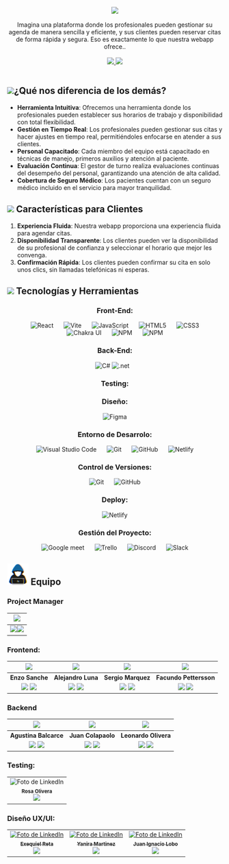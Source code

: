 
  <p align=center>
    <img src="https://s3-alpha-sig.figma.com/img/8048/08f2/d98d9ed131d8c5d9a0f9eda9bba0d196?Expires=1719187200&Key-Pair-Id=APKAQ4GOSFWCVNEHN3O4&Signature=YIgsnMpX7x494wowKHyao0TFYswcBvB4taGLb0RqBamaI-B4U67BIX~gbHS436XyDaDm8dcjlfue5GcUrYbOKu~8g4CWOumsUUu1KeC9XwYexPNkGbaPyQe9u9lK511xZ4xvo0pp2-1Y3qZAo7-C0LVhbAfeO~IAeNDUEa92WGvwIed2N-lhu0Xc7o9IGX6sPSCn09RoiWTt14a5G25jDu7X00pprjxudnpYC~XBIYF54kB8nhKWirk9MLDl5UJoDaGu-1V8fE02-R-rdFe8bjEI3HOuOtu83dqxAEdEgMgKANh-erC28MN~LqTMqJxovaIJ2fP397eiRvWLbbInag__" width='300px'> 
  </p>


<div align=center>Imagina una plataforma donde los profesionales pueden gestionar su agenda de manera sencilla y eficiente, y sus clientes pueden reservar citas de forma rápida y segura. Eso es exactamente lo que nuestra webapp ofrece..</div>

<br>

<div align='center'>
  <a href="https://easy-turnos.vercel.app/" target="_blank">
    <img  src="https://img.shields.io/badge/VER_DEMO-5A4FCF?style=for-the-badge&logo=vercel&logoColor=white"/>
  </a>
  <a href="https://www.figma.com/design/eIF6NEPCR0a9jHh7NsLCJn/Booking-%2F-Turnos-webapp-%2F-NOCOUNTRY?node-id=0-1&t=Ic0IG40FzcPcsLbn-0" target="_blank">
    <img  src="https://img.shields.io/badge/VER_DISE%C3%91O-5A4FCF?style=for-the-badge&logo=figma&logoColor=white"/>
  </a>
</div>

<br>



## <img src="https://media.giphy.com/media/qjqUcgIyRjsl2/giphy.gif" width="50"/><b>¿Qué nos diferencia de los demás?</b>


- **Herramienta Intuitiva**: Ofrecemos una herramienta donde los profesionales pueden establecer sus horarios de trabajo y disponibilidad con total flexibilidad.
- **Gestión en Tiempo Real**: Los profesionales pueden gestionar sus citas y hacer ajustes en tiempo real, permitiéndoles enfocarse en atender a sus clientes.
- **Personal Capacitado**: Cada miembro del equipo está capacitado en técnicas de manejo, primeros auxilios y atención al paciente.
- **Evaluación Continua**: El gestor de turno realiza evaluaciones continuas del desempeño del personal, garantizando una atención de alta calidad.
- **Cobertura de Seguro Médico**: Los pacientes cuentan con un seguro médico incluido en el servicio para mayor tranquilidad.

## <img src="https://media.giphy.com/media/iY8CRBdQXODJSCERIr/giphy.gif" width="50"><b> Características para Clientes</b>

1. **Experiencia Fluida**: Nuestra webapp proporciona una experiencia fluida para agendar citas.
2. **Disponibilidad Transparente**: Los clientes pueden ver la disponibilidad de su profesional de confianza y seleccionar el horario que mejor les convenga.
3. **Confirmación Rápida**: Los clientes pueden confirmar su cita en solo unos clics, sin llamadas telefónicas ni esperas.

## <img src="https://media2.giphy.com/media/QssGEmpkyEOhBCb7e1/giphy.gif?cid=ecf05e47a0n3gi1bfqntqmob8g9aid1oyj2wr3ds3mg700bl&rid=giphy.gif" width ="30"><b> Tecnologías y Herramientas </b>

<h3 align="center"><strong>Front-End:</strong></h3>

<div align="center">
  <img src="https://img.shields.io/badge/react-%2320232a.svg?style=for-the-badge&logo=react&logoColor=%2361DAFB" alt="React" style="margin: 0 10px;">
  <img src="https://img.shields.io/badge/vite-%23646CFF.svg?style=for-the-badge&logo=vite&logoColor=white" alt="Vite" style="margin: 0 10px;">
  <img src="https://img.shields.io/badge/typescript-%23223399.svg?style=for-the-badge&logo=typescript&logoColor=%ff22ff" alt="JavaScript" style="margin: 0 10px;">
  <img src="https://img.shields.io/badge/html5-%23E34F26.svg?style=for-the-badge&logo=html5&logoColor=white" alt="HTML5" style="margin: 0 10px;">
  <img src="https://img.shields.io/badge/css3-%231572B6.svg?style=for-the-badge&logo=css3&logoColor=white" alt="CSS3" style="margin: 0 10px;">
  <img src="https://img.shields.io/badge/material-ui-%234ED1C5.svg?style=for-the-badge&logo=chakraui&logoColor=white" alt="Chakra UI" style="margin: 0 10px;">
  <img src="https://img.shields.io/badge/NPM-%23CB3837.svg?style=for-the-badge&logo=npm&logoColor=white" alt="NPM" style="margin: 0 10px;">
  <img src="https://img.shields.io/badge/formik-%23C22FFf.svg?style=for-the-badge&logo=formik&logoColor=white" alt="NPM" style="margin: 0 10px;">
</div>

<h3 align="center"><strong>Back-End:</strong></h3>



<div align="center">


<img src='https://img.shields.io/badge/C%23-239120?style=for-the-badge&logo=csharp&logoColor=white' alt='C#'>
<img src='https://img.shields.io/badge/.NET-5C2D91?style=for-the-badge&logo=.net&logoColor=white' alt='.net'>
<img src='https://img.shields.io/badge/Entity%20Framework-5C2D91?style=for-the-badge&logo=.net&logoColor=white' alt=''>

<img src='https://img.shields.io/badge/Microsoft%20SQL%20Server-CC2927?style=for-the-badge&logo=microsoft%20sql%20server&logoColor=white' alt=''>
<img src='https://img.shields.io/badge/-Swagger-%23Clojure?style=for-the-badge&logo=swagger&logoColor=white' alt=''>

</div>

<h3 align="center"><strong>Testing:</strong></h3>



<h3 align="center"><strong>Diseño:</strong></h3>

<div align="center">
  <img src="https://img.shields.io/badge/figma-%23F24E1E.svg?style=for-the-badge&logo=figma&logoColor=white" alt="Figma" style="margin: 0 10px;">
</div>

<h3 align="center"><strong>Entorno de Desarrolo:</strong></h3>

<div align="center">
  <img src="https://img.shields.io/badge/Visual%20Studio%20Code-0078d7.svg?style=for-the-badge&logo=visual-studio-code&logoColor=white" alt="Visual Studio Code" style="margin: 0 10px;">
  <img src="https://img.shields.io/badge/git-%23F05033.svg?style=for-the-badge&logo=git&logoColor=white" alt="Git" style="margin: 0 10px;">
  <img src="https://img.shields.io/badge/github-%23121011.svg?style=for-the-badge&logo=github&logoColor=white" alt="GitHub" style="margin: 0 10px;">
  <img src="https://img.shields.io/badge/vercel-%23000000.svg?style=for-the-badge&logo=vercel&logoColor=white" alt="Netlify" style="margin: 0 10px;">
</div>

<h3 align="center"><strong>Control de Versiones:</strong></h3>

<div align="center">
  <img src="https://img.shields.io/badge/git-%23F05033.svg?style=for-the-badge&logo=git&logoColor=white" alt="Git" style="margin: 0 10px;">
  <img src="https://img.shields.io/badge/github-%23121011.svg?style=for-the-badge&logo=github&logoColor=white" alt="GitHub" style="margin: 0 10px;">
</div>

<h3 align="center"><strong>Deploy:</strong></h3>

<div align="center">
  <img src="https://img.shields.io/badge/vercel-%23000000.svg?style=for-the-badge&logo=vercel&logoColor=white" alt="Netlify" style="margin: 0 10px;">
</div>

<h3 align="center"><strong>Gestión del Proyecto:</strong></h3>

<div align="center">
  <img src="https://img.shields.io/badge/Google%20Meet-00897B?style=for-the-badge&logo=google-meet&logoColor=white" alt="Google meet" style="margin: 0 10px;">
  <img src="https://img.shields.io/badge/Trello-%23026AA7.svg?style=for-the-badge&logo=Trello&logoColor=white" alt="Trello" style="margin: 0 10px;">
  <img src="https://img.shields.io/badge/Discord-%235865F2.svg?style=for-the-badge&logo=discord&logoColor=white" alt="Discord" style="margin: 0 10px;">
  <img src="https://img.shields.io/badge/Slack-4A154B?style=for-the-badge&logo=slack&logoColor=white" alt="Slack" style="margin: 0 10px;">
</div>

## <img src = "https://github.com/0xAbdulKhalid/0xAbdulKhalid/raw/main/assets/mdImages/about_me.gif" width = 50px><b> Equipo</b>

### **Project Manager**

<img src="https://avatars.githubusercontent.com/u/78492618?v=4" width=100>  |
:-:|
<a href="https://github.com/luisjavierluna" target='_black'><img src="https://img.shields.io/badge/github-%23121011.svg?&style=for-the-badge&logo=github&logoColor=white"/></a><a href="https://www.linkedin.com/in/luis-javier-luna/"><img src="https://img.shields.io/badge/linkedin%20-%230077B5.svg?&style=for-the-badge&logo=linkedin&logoColor=white"/></a>|

### **Frontend:**


| <img src="https://ca.slack-edge.com/T02KS88FB0E-U06QA6YGW11-a780af28d31e-512" width=80>  | <img src="https://ca.slack-edge.com/T02KS88FB0E-U060HCTGTA9-e901b2129069-512" width=80>| <img src="https://ca.slack-edge.com/T02KS88FB0E-U06QZ4JD42C-7bb6ee7f13f9-512" width=80>| <img src="https://ca.slack-edge.com/T02KS88FB0E-U06QA72073M-1b29a793bd12-512" width=80>  |   
:-:|:-:|:-:|:-:|
| **Enzo Sanche**  | **Alejandro Luna**  | **Sergio Marquez**  | **Facundo Pettersson**  | 
| <a href="https://github.com/SanchezEnzo"><img src="https://img.shields.io/badge/github-%23121011.svg?&style=for-the-badge&logo=github&logoColor=white"/></a> <a href="https://www.linkedin.com/in/sanchezenzo/"><img src="https://img.shields.io/badge/linkedin%20-%230077B5.svg?&style=for-the-badge&logo=linkedin&logoColor=white"/></a>| <a href="https://github.com/AlejandroLunaDev"><img src="https://img.shields.io/badge/github-%23121011.svg?&style=for-the-badge&logo=github&logoColor=white"/></a> <a href="https://www.linkedin.com/in/alejandro-luna-dev/"><img src="https://img.shields.io/badge/linkedin%20-%230077B5.svg?&style=for-the-badge&logo=linkedin&logoColor=white"/></a>| <a href="https://github.com/TechSergio"><img src="https://img.shields.io/badge/github-%23121011.svg?&style=for-the-badge&logo=github&logoColor=white"/></a> <a href="https://www.linkedin.com/in/techsergio/"><img src="https://img.shields.io/badge/linkedin%20-%230077B5.svg?&style=for-the-badge&logo=linkedin&logoColor=white"/></a>| <a href="https://github.com/Visual2024"><img src="https://img.shields.io/badge/github-%23121011.svg?&style=for-the-badge&logo=github&logoColor=white"/></a> <a href="https://www.linkedin.com/in/facundo-pettersson-ba219b22a/"><img src="https://img.shields.io/badge/linkedin%20-%230077B5.svg?&style=for-the-badge&logo=linkedin&logoColor=white"/></a> |


### **Backend**


| <img src="https://ca.slack-edge.com/T02KS88FB0E-U06FUM2TRC4-aaa3f81bd6e2-512" width=80>| <img src="https://ca.slack-edge.com/T02KS88FB0E-U06QCQDBV9S-c213e7d85af4-512" width=80>| <img src="https://media.licdn.com/dms/image/D4D03AQHxbbebPHFw6A/profile-displayphoto-shrink_800_800/0/1669990651425?e=1723680000&v=beta&t=pRt0JZsKJPnrV8NRe-7aInVYbs8nE6Dw9B1UKWy7j0M" width=80>  |
|:-:|:-:|:-:|
 **Agustina Balcarce**  | **Juan Colapaolo**  | **Leonardo Olivera**  | 
| <a href="https://github.com/agusbcl"><img src="https://img.shields.io/badge/github-%23121011.svg?&style=for-the-badge&logo=github&logoColor=white"/></a> <a href="https://www.linkedin.com/in/agustina-balcarcel/"><img src="https://img.shields.io/badge/linkedin%20-%230077B5.svg?&style=for-the-badge&logo=linkedin&logoColor=white"/></a>| <a href="https://github.com/jigcolapaolo"><img src="https://img.shields.io/badge/github-%23121011.svg?&style=for-the-badge&logo=github&logoColor=white"/></a> <a href="https://www.linkedin.com/in/juan-ignacio-colapaolo-b916642a0/"><img src="https://img.shields.io/badge/linkedin%20-%230077B5.svg?&style=for-the-badge&logo=linkedin&logoColor=white"/></a>| <a href="https://github.com/olezdev"><img src="https://img.shields.io/badge/github-%23121011.svg?&style=for-the-badge&logo=github&logoColor=white"/></a> <a href="https://www.linkedin.com/in/leoliveradev/"><img src="https://img.shields.io/badge/linkedin%20-%230077B5.svg?&style=for-the-badge&logo=linkedin&logoColor=white"/></a> |



### **Testing:**

<table>
  <tr>
    <td align="center">
      <a >
        <img src="https://ca.slack-edge.com/T02KS88FB0E-U06Q3MZ8YES-5037a7784ca0-512" width="100px;" alt="Foto de LinkedIn"/><br>
        <sub>
          <b>Rosa Olivera</b>
        </sub>
        <br>
        <a href="https://www.linkedin.com/in/rosi-olivares/" target="_blank">
        <img src="https://img.shields.io/badge/linkedin%20-%230077B5.svg?&style=for-the-badge&logo=linkedin&logoColor=white"/>
        </a>
      </a>
    </td>
  </tr>
</table>

### **Diseño UX/UI:**

<table>
  <tr>
    <td align="center">
      <a href="" target="_blank">
        <img src="https://media.licdn.com/dms/image/C4D03AQEqTzNzQoh-PQ/profile-displayphoto-shrink_800_800/0/1645384756297?e=1723680000&v=beta&t=VHXy_7sNbUwhDMIGT4upX4X3CVytDZZBSjMKFME7alw" width="100px;" alt="Foto de LinkedIn"/><br>
        <sub>
          <b>Exequiel Reta</b>
        </sub>
         <br>
        <a href="https://www.linkedin.com/in/exequiel-reta/" target="_blank">
        <img src="https://img.shields.io/badge/linkedin%20-%230077B5.svg?&style=for-the-badge&logo=linkedin&logoColor=white"/>
      </a>
    </td>
    <td align="center">
      <a href="" target="_blank">
        <img src="https://ca.slack-edge.com/T02KS88FB0E-U06QMRQ8CAY-6f764c5ba42f-512" width="100px;" alt="Foto de LinkedIn"/><br>
        <sub>
          <b>Yanira Martinez</b>
        </sub>
         <br>
        <a href="https://www.linkedin.com/in/yanira-a-mart%C3%ADnez-garc%C3%ADa/" target="_blank">
        <img src="https://img.shields.io/badge/linkedin%20-%230077B5.svg?&style=for-the-badge&logo=linkedin&logoColor=white"/>
      </a>
    </td>
	<td align="center">
      <a href="" target="_blank">
        <img src="https://ca.slack-edge.com/T02KS88FB0E-U06QCNYRX1C-5d3ce0cc0c63-512" width="100px;" alt="Foto de LinkedIn"/><br>
        <sub>
          <b>Juan Ignacio Lobo</b>
        </sub>
         <br>
        <a href="https://www.linkedin.com/in/juaniglobo/" target="_blank">
        <img src="https://img.shields.io/badge/linkedin%20-%230077B5.svg?&style=for-the-badge&logo=linkedin&logoColor=white"/>
      </a>
    </td>
  </tr>
</table>

